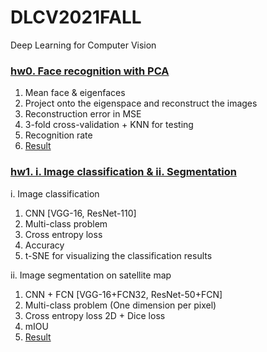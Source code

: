 # DLCV2021FALL
Deep Learning for Computer Vision

### [hw0. Face recognition with PCA](./hw0)

1. Mean face & eigenfaces
2. Project onto the eigenspace and reconstruct the images
3. Reconstruction error in MSE
4. 3-fold cross-validation + KNN for testing
5. Recognition rate
6. [Result](./hw0/report.pdf)

### [hw1. i. Image classification & ii. Segmentation](./hw1)

i. Image classification
  1. CNN [VGG-16, ResNet-110]
  2. Multi-class problem 
  3. Cross entropy loss
  4. Accuracy
  5. t-SNE for visualizing the classification results

ii. Image segmentation on satellite map
  1. CNN + FCN [VGG-16+FCN32, ResNet-50+FCN]
  2. Multi-class problem (One dimension per pixel)
  3. Cross entropy loss 2D + Dice loss
  4. mIOU
  5. [Result](./hw1/hw1_d09921014.pdf)
 

